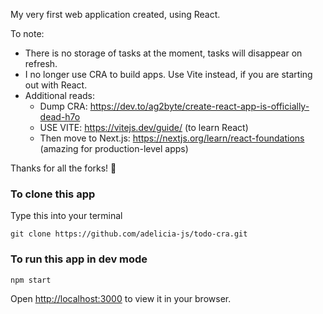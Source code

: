 My very first web application created, using React.

To note:
- There is no storage of tasks at the moment, tasks will disappear on refresh.
- I no longer use CRA to build apps. Use Vite instead, if you are starting out with React.
- Additional reads:
    - Dump CRA: https://dev.to/ag2byte/create-react-app-is-officially-dead-h7o
    - USE VITE: https://vitejs.dev/guide/ (to learn React)
    - Then move to Next.js: https://nextjs.org/learn/react-foundations (amazing for production-level apps)

Thanks for all the forks! 💖

### To clone this app
Type this into your terminal

    git clone https://github.com/adelicia-js/todo-cra.git

### To run this app in dev mode
  
    npm start
    
Open [http://localhost:3000](http://localhost:3000) to view it in your browser.
